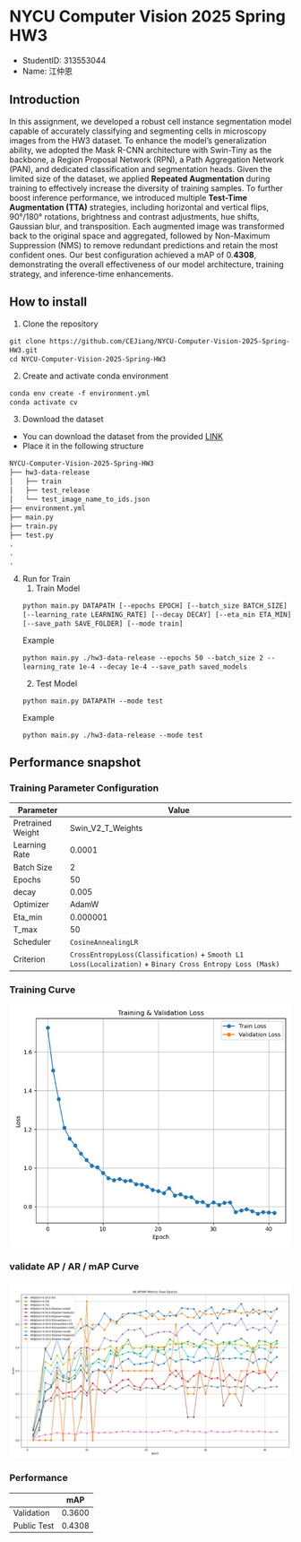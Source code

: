 # NYCU Computer Vision 2025 Spring HW3
- StudentID: 313553044
- Name: 江仲恩

## Introduction
In this assignment, we developed a robust cell instance segmentation model capable of accurately classifying and segmenting cells in microscopy images from the HW3 dataset. To enhance the model’s generalization ability, we adopted the Mask R-CNN architecture with Swin-Tiny as the backbone, a Region Proposal Network (RPN), a Path Aggregation Network (PAN), and dedicated classification and segmentation heads.
Given the limited size of the dataset, we applied **Repeated Augmentation** during training to effectively increase the diversity of training samples.
To further boost inference performance, we introduced multiple **Test-Time Augmentation (TTA)** strategies, including horizontal and vertical flips, 90°/180° rotations, brightness and contrast adjustments, hue shifts, Gaussian blur, and transposition. Each augmented image was transformed back to the original space and aggregated, followed by Non-Maximum Suppression (NMS) to remove redundant predictions and retain the most confident ones.
Our best configuration achieved a mAP of 0.**4308**, demonstrating the overall effectiveness of our model architecture, training strategy, and inference-time enhancements.

## How to install

1. Clone the repository
```
git clone https://github.com/CEJiang/NYCU-Computer-Vision-2025-Spring-HW3.git
cd NYCU-Computer-Vision-2025-Spring-HW3
```

2. Create and activate conda environment
```
conda env create -f environment.yml
conda activate cv
```

3. Download the dataset 
- You can download the dataset from the provided [LINK](https://drive.google.com/file/d/1B0qWNzQZQmfQP7x7o4FDdgb9GvPDoFzI/view)
- Place it in the following structure
```
NYCU-Computer-Vision-2025-Spring-HW3
├── hw3-data-release
│   ├── train
│   ├── test_release
│   └── test_image_name_to_ids.json
├── environment.yml
├── main.py
├── train.py
├── test.py
.
.
.
```

4. Run for Train
    1. Train Model 
    ```
    python main.py DATAPATH [--epochs EPOCH] [--batch_size BATCH_SIZE] [--learning_rate LEARNING_RATE] [--decay DECAY] [--eta_min ETA_MIN] [--save_path SAVE_FOLDER] [--mode train]
    ```
    Example
    ```
    python main.py ./hw3-data-release --epochs 50 --batch_size 2 --learning_rate 1e-4 --decay 1e-4 --save_path saved_models
    ```
    2. Test Model
    ```
    python main.py DATAPATH --mode test
    ```
    Example
    ```
    python main.py ./hw3-data-release --mode test
    ```

## Performance snapshot
### Training Parameter Configuration

| Parameter        | Value                                                                                                   |
|------------------|---------------------------------------------------------------------------------------------------------|
| Pretrained Weight| Swin_V2_T_Weights                                                                                       |
| Learning Rate    | 0.0001                                                                                                  |
| Batch Size       | 2                                                                                                       |
| Epochs           | 50                                                                                                      |
| decay            | 0.005                                                                                                   |
| Optimizer        | AdamW                                                                                                   |
| Eta_min          | 0.000001                                                                                                |
| T_max            | 50                                                                                                      |
| Scheduler        | `CosineAnnealingLR`                                                                                     |
| Criterion        | `CrossEntropyLoss(Classification)` + `Smooth L1 Loss(Localization)` + `Binary Cross Entropy Loss (Mask)`|

### Training Curve
![Image](https://github.com/CEJiang/NYCU-Computer-Vision-2025-Spring-HW3/blob/main/Image/training_curve.png)
### validate AP / AR / mAP Curve
![Image](https://github.com/CEJiang/NYCU-Computer-Vision-2025-Spring-HW3/blob/main/Image/APARMAP.png)

### Performance
|                  | mAP                      |
|------------------|--------------------------|
| Validation       | 0.3600                   |
| Public Test      | 0.4308                   |

